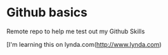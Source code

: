 # Github basics
Remote repo to help me test out my Github Skills

[I'm learning this on lynda.com(http://www.lynda.com)
